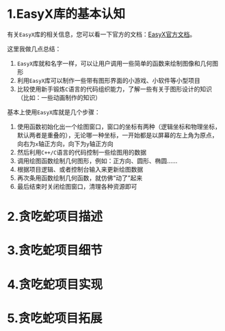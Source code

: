 # 1.EasyX库的基本认知

有关`EasyX`库的相关信息，您可以看一下官方的文档：[EasyX官方文档](https://docs.easyx.cn/zh-cn/intro)。

这里我做几点总结：

1.   `EasyX`库就和名字一样，可以让用户调用一些简单的函数来绘制图像和几何图形
2.   利用`EasyX`库可以制作一些带有图形界面的小游戏、小软件等小型项目
3.   比较使用新手锻炼`C`语言的代码组织能力，了解一些有关于图形设计的知识（比如：一些动画制作的知识）

基本上使用`EasyX`库就是几个步骤：

1.   使用函数初始化出一个绘图窗口，窗口的坐标有两种（逻辑坐标和物理坐标，默认两者是重叠的），无论哪一种坐标，一开始都是以屏幕的左上角为原点，向右为`x`轴正方向，向下为`y`轴正方向
2.   然后利用`C++/C`语言的代码控制一些绘图用的数据
3.   调用绘图函数绘制几何图形，例如：正方向、圆形、椭圆......
4.   根据项目逻辑、或者控制台输入来更新绘图数据
5.   再次条用函数绘制几何函数，就仿佛“动了”起来
6.   最后结束时关闭绘图窗口，清理各种资源即可

# 2.贪吃蛇项目描述



# 3.贪吃蛇项目细节



# 4.贪吃蛇项目实现



# 5.贪吃蛇项目拓展

